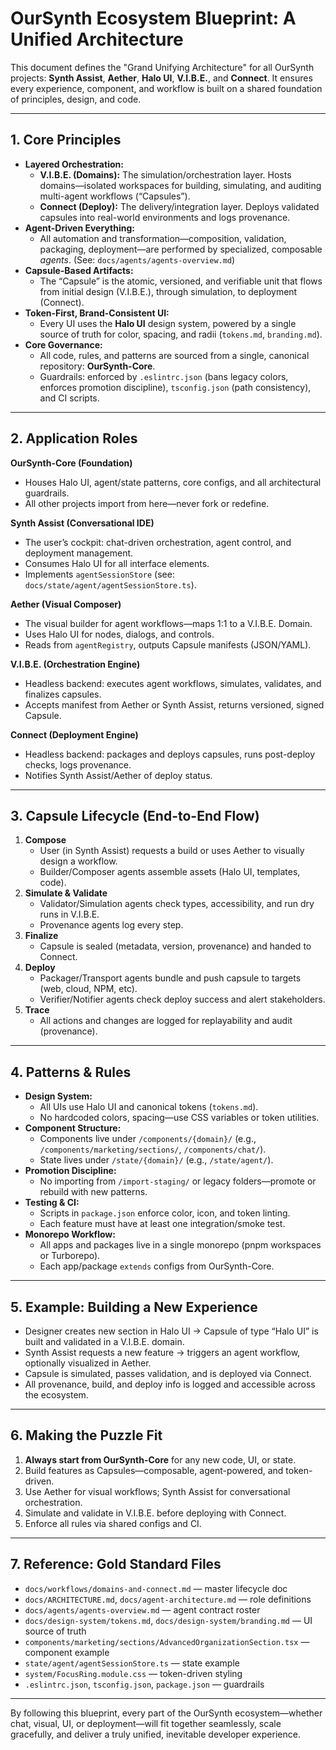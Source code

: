 # OurSynth Ecosystem Blueprint: A Unified Architecture

This document defines the "Grand Unifying Architecture" for all OurSynth projects: **Synth Assist**, **Aether**, **Halo UI**, **V.I.B.E.**, and **Connect**. It ensures every experience, component, and workflow is built on a shared foundation of principles, design, and code.

---

## 1. Core Principles

* **Layered Orchestration:**  
  - **V.I.B.E. (Domains):** The simulation/orchestration layer. Hosts domains—isolated workspaces for building, simulating, and auditing multi-agent workflows (“Capsules”).
  - **Connect (Deploy):** The delivery/integration layer. Deploys validated capsules into real-world environments and logs provenance.
* **Agent-Driven Everything:**  
  - All automation and transformation—composition, validation, packaging, deployment—are performed by specialized, composable _agents_. (See: `docs/agents/agents-overview.md`)
* **Capsule-Based Artifacts:**  
  - The “Capsule” is the atomic, versioned, and verifiable unit that flows from initial design (V.I.B.E.), through simulation, to deployment (Connect).
* **Token-First, Brand-Consistent UI:**  
  - Every UI uses the **Halo UI** design system, powered by a single source of truth for color, spacing, and radii (`tokens.md`, `branding.md`).
* **Core Governance:**  
  - All code, rules, and patterns are sourced from a single, canonical repository: **OurSynth-Core**.
  - Guardrails: enforced by `.eslintrc.json` (bans legacy colors, enforces promotion discipline), `tsconfig.json` (path consistency), and CI scripts.

---

## 2. Application Roles

**OurSynth-Core (Foundation)**  
- Houses Halo UI, agent/state patterns, core configs, and all architectural guardrails.
- All other projects import from here—never fork or redefine.

**Synth Assist (Conversational IDE)**  
- The user’s cockpit: chat-driven orchestration, agent control, and deployment management.
- Consumes Halo UI for all interface elements.
- Implements `agentSessionStore` (see: `docs/state/agent/agentSessionStore.ts`).

**Aether (Visual Composer)**  
- The visual builder for agent workflows—maps 1:1 to a V.I.B.E. Domain.
- Uses Halo UI for nodes, dialogs, and controls.
- Reads from `agentRegistry`, outputs Capsule manifests (JSON/YAML).

**V.I.B.E. (Orchestration Engine)**  
- Headless backend: executes agent workflows, simulates, validates, and finalizes capsules.
- Accepts manifest from Aether or Synth Assist, returns versioned, signed Capsule.

**Connect (Deployment Engine)**  
- Headless backend: packages and deploys capsules, runs post-deploy checks, logs provenance.
- Notifies Synth Assist/Aether of deploy status.

---

## 3. Capsule Lifecycle (End-to-End Flow)

1. **Compose**  
   - User (in Synth Assist) requests a build or uses Aether to visually design a workflow.
   - Builder/Composer agents assemble assets (Halo UI, templates, code).
2. **Simulate & Validate**  
   - Validator/Simulation agents check types, accessibility, and run dry runs in V.I.B.E.
   - Provenance agents log every step.
3. **Finalize**  
   - Capsule is sealed (metadata, version, provenance) and handed to Connect.
4. **Deploy**  
   - Packager/Transport agents bundle and push capsule to targets (web, cloud, NPM, etc).
   - Verifier/Notifier agents check deploy success and alert stakeholders.
5. **Trace**  
   - All actions and changes are logged for replayability and audit (provenance).

---

## 4. Patterns & Rules

* **Design System:**  
  - All UIs use Halo UI and canonical tokens (`tokens.md`).
  - No hardcoded colors, spacing—use CSS variables or token utilities.
* **Component Structure:**  
  - Components live under `/components/{domain}/` (e.g., `/components/marketing/sections/`, `/components/chat/`).
  - State lives under `/state/{domain}/` (e.g., `/state/agent/`).
* **Promotion Discipline:**  
  - No importing from `/import-staging/` or legacy folders—promote or rebuild with new patterns.
* **Testing & CI:**  
  - Scripts in `package.json` enforce color, icon, and token linting.
  - Each feature must have at least one integration/smoke test.
* **Monorepo Workflow:**  
  - All apps and packages live in a single monorepo (pnpm workspaces or Turborepo).
  - Each app/package `extends` configs from OurSynth-Core.

---

## 5. Example: Building a New Experience

- Designer creates new section in Halo UI → Capsule of type “Halo UI” is built and validated in a V.I.B.E. domain.
- Synth Assist requests a new feature → triggers an agent workflow, optionally visualized in Aether.
- Capsule is simulated, passes validation, and is deployed via Connect.
- All provenance, build, and deploy info is logged and accessible across the ecosystem.

---

## 6. Making the Puzzle Fit

1. **Always start from OurSynth-Core** for any new code, UI, or state.
2. Build features as Capsules—composable, agent-powered, and token-driven.
3. Use Aether for visual workflows; Synth Assist for conversational orchestration.
4. Simulate and validate in V.I.B.E. before deploying with Connect.
5. Enforce all rules via shared configs and CI.

---

## 7. Reference: Gold Standard Files

- `docs/workflows/domains-and-connect.md` — master lifecycle doc
- `docs/ARCHITECTURE.md`, `docs/agent-architecture.md` — role definitions
- `docs/agents/agents-overview.md` — agent contract roster
- `docs/design-system/tokens.md`, `docs/design-system/branding.md` — UI source of truth
- `components/marketing/sections/AdvancedOrganizationSection.tsx` — component example
- `state/agent/agentSessionStore.ts` — state example
- `system/FocusRing.module.css` — token-driven styling
- `.eslintrc.json`, `tsconfig.json`, `package.json` — guardrails

---

By following this blueprint, every part of the OurSynth ecosystem—whether chat, visual, UI, or deployment—will fit together seamlessly, scale gracefully, and deliver a truly unified, inevitable developer experience.